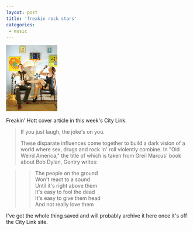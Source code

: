 ```yaml
---
layout: post
title: 'freakin rock stars'
categories:
 - music
---
```


![](/assets/2004/07/063004musica3.jpg)

Freakin' Hott cover article in this week's City Link.

> If you just laugh, the joke's on you.
> 
> These disparate influences come together to build a dark vision of a world where sex, drugs and rock 'n' roll violently combine. In "Old Weird America," the title of which is taken from Greil Marcus' book about Bob Dylan, Gentry writes:
  
>> The people on the ground  
>> Won't react to a sound  
>> Until it's right above them  
>> It's easy to fool the dead  
>> It's easy to give them head  
>> And not really love them

I've got the whole thing saved and will probably archive it here once it's off the City Link site.